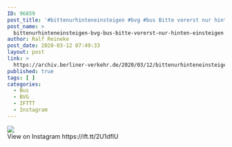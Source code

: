 ```yaml
---
ID: 96859
post_title: '#bittenurhinteneinsteigen #bvg #bus Bitte vorerst nur hinten einsteigen.'
post_name: >
  bittenurhinteneinsteigen-bvg-bus-bitte-vorerst-nur-hinten-einsteigen
author: Ralf Reineke
post_date: 2020-03-12 07:49:33
layout: post
link: >
  https://archiv.berliner-verkehr.de/2020/03/12/bittenurhinteneinsteigen-bvg-bus-bitte-vorerst-nur-hinten-einsteigen/
published: true
tags: [ ]
categories:
  - Bus
  - BVG
  - IFTTT
  - Instagram
---
```

<div><img src='https://scontent.cdninstagram.com/v/t51.2885-15/sh0.08/e35/p640x640/89289820_114020626874723_8259078135687640970_n.jpg?_nc_ht=scontent.cdninstagram.com&_nc_ohc=73rbTFofOwsAX80LRh5&oh=06aca0b809d916ad9fbe9b66ee601b5f&oe=5E95CD84' style='max-width:600px;' /><br/><div>View on Instagram https://ift.tt/2U1dflU</div></div>